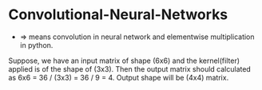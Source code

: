 # Convolutional-Neural-Networks
* => means convolution in neural network and elementwise multiplication in python.

Suppose, we have an input matrix of shape (6x6) and the kernel(filter) applied is of the shape of (3x3). Then the output matrix should calculated as 6x6 = 36 / (3x3) = 36 / 9 = 4. Output shape will be (4x4) matrix.



































